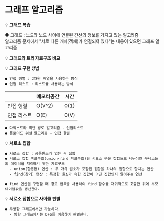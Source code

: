 # 그래프 알고리즘

💡 **그래프 복습**

  ● 그래프 : 노드와 노드 사이에 연결된 간선의 정보를 가지고 있는 알고리즘  
      알고리즘 문제에서 "서로 다른 개체(객체)가 연결되어 있다"는 내용이 있으면 그래프 알고리즘  


💡 **그래프와 트리 자료구조 비교**  
    

💡 **그래프 구현 방법**  

    ● 인접 행렬 : 2차원 배열을 사용하는 방식  
    ● 인접 리스트 : 리스트를 사용하는 방식  
  
  |  |메모리공간|시간|
  |------|---|---|
  |인접 행렬|O(V^2)|O(1)|
  |인접 리스트|O(E)|O(V)|
  
    ● 다익스트라 최단 경로 알고리즘 - 인접리스트
    ● 플로이드 워셜 알고리즘 - 인접 행렬  
  

  💡 **서로소 집합**  
  
    ● 서로소 집합 : 공통원소가 없는 두 집합  
    ● 서로소 집합 자료구조(union-find 자료구조)란 서로소 부분 집합들로 나누어진 우너소들의 데이터를 처리하기 위한 자료구조  
      - union(합집합) 연산 : 두 개의 원소가 포함된 집합을 하나의 집합으로 합치는 연산  
      - find(찾기) 연산 : 특정한 원소가 속한 집합이 어떤 집합인지 알려주는 연산  
        
    ● find 연산을 구현할 때 경로 압축을 사용하여 find 함수를 재귀적으로 호출한 뒤에 부모 테이블값을 갱신한다.  
  
  
  💡 **서로소 집합으로 사이클 판별**  
  
    ● 무방향 그래프에서만 가능하다.
      - 방향 그래프에서는 DFS를 이용하여 판별한다.
